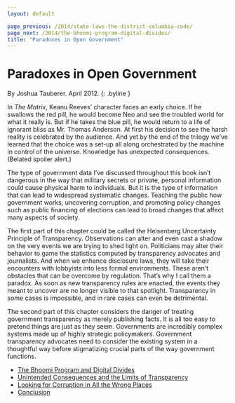 ```yaml
---
layout: default

page_previous: /2014/state-laws-the-district-columbia-code/
page_next: /2014/the-bhoomi-program-digital-divides/
title: "Paradoxes in Open Government"
---
```

Paradoxes in Open Government
============================

By Joshua Tauberer. April 2012.
{: .byline }


In *The Matrix*, Keanu Reeves’ character faces an early choice. If he swallows the red pill, he would become Neo and see the troubled world for what it really is. But if he takes the blue pill, he would return to a life of ignorant bliss as Mr. Thomas Anderson. At first his decision to see the harsh reality is celebrated by the audience. And yet by the end of the trilogy we’ve learned that the choice was a set-up all along orchestrated by the machine in control of the universe. Knowledge has unexpected consequences. (Belated spoiler alert.)

The type of government data I’ve discussed throughout this book isn’t dangerous in the way that military secrets or private, personal information could cause physical harm to individuals. But it is the type of information that can lead to widespread systematic changes. Teaching the public how government works, uncovering corruption, and promoting policy changes such as public financing of elections can lead to broad changes that affect many aspects of society.

The first part of this chapter could be called the Heisenberg Uncertainty Principle of Transparency. Observations can alter and even cast a shadow on the very events we are trying to shed light on. Politicians may alter their behavior to game the statistics computed by transparency advocates and journalists. And when we enhance disclosure laws, they will take their encounters with lobbyists into less formal environments. These aren’t obstacles that can be overcome by regulation. That’s why I call them a paradox. As soon as new transparency rules are enacted, the events they meant to uncover are no longer visible to that spotlight. Transparency in some cases is impossible, and in rare cases can even be detrimental.

The second part of this chapter considers the danger of treating government transparency as merely publishing facts. It is all too easy to pretend things are just as they seem. Governments are incredibly complex systems made up of highly strategic policymakers. Government transparency advocates need to consider the existing system in a thoughtful way before stigmatizing crucial parts of the way government functions.


* [The Bhoomi Program and Digital Divides](/2014/the-bhoomi-program-digital-divides/)
* [Unintended Consequences and the Limits of Transparency](/2014/unintended-consequences/)
* [Looking for Corruption in All the Wrong Places](/2014/corruption/)
* [Conclusion](/2014/conclusion/)
